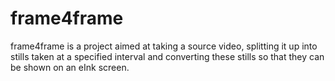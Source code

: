 # frame4frame

frame4frame is a project aimed at taking a source video, splitting it up into stills taken at a specified interval and converting these stills so that they can be shown on an eInk screen.
